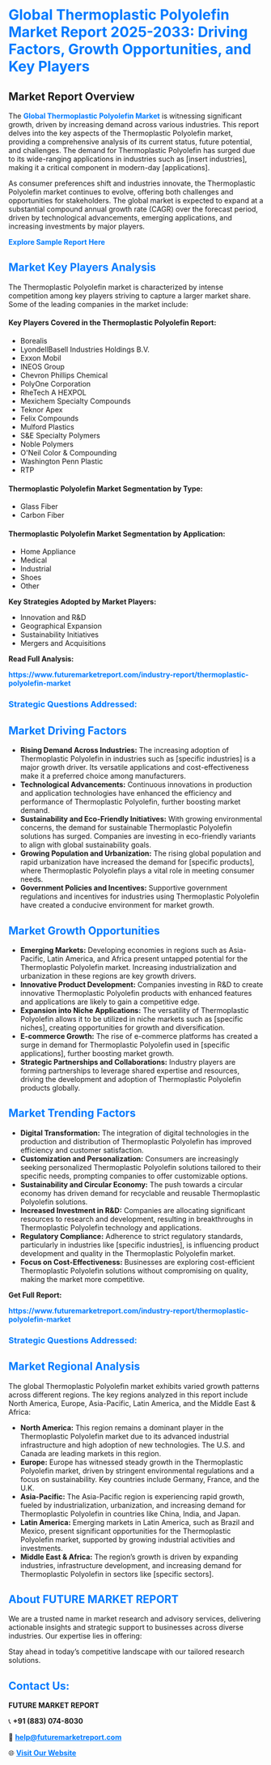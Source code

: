 <h1 style="color: #007BFF;">Global Thermoplastic Polyolefin Market Report 2025-2033: Driving Factors, Growth Opportunities, and Key Players</h1>

<section id="overview">
<h2>Market Report Overview</h2>
<p>The <a href="https://www.futuremarketreport.com/industry-report/thermoplastic-polyolefin-market" style="color: #007BFF; text-decoration: none;"><strong>Global Thermoplastic Polyolefin Market</strong></a> is witnessing significant growth, driven by increasing demand across various industries. This report delves into the key aspects of the Thermoplastic Polyolefin market, providing a comprehensive analysis of its current status, future potential, and challenges. The demand for Thermoplastic Polyolefin has surged due to its wide-ranging applications in industries such as [insert industries], making it a critical component in modern-day [applications].</p>
<p>As consumer preferences shift and industries innovate, the Thermoplastic Polyolefin market continues to evolve, offering both challenges and opportunities for stakeholders. The global market is expected to expand at a substantial compound annual growth rate (CAGR) over the forecast period, driven by technological advancements, emerging applications, and increasing investments by major players.</p>
</section>

<section id="overview">
<p><a href="https://www.futuremarketreport.com/request-sample/reportId=50700" style="color: #007BFF; text-decoration: none;"><strong>Explore Sample Report Here</strong></a></p>
</section>

<section id="key-players">
<h2 style="color: #007BFF;">Market Key Players Analysis</h2>
<p>The Thermoplastic Polyolefin market is characterized by intense competition among key players striving to capture a larger market share. Some of the leading companies in the market include:</p>
<h4>Key Players Covered in the Thermoplastic Polyolefin Report:</h4>
<ul><li>Borealis</li><li>LyondellBasell Industries Holdings B.V.</li><li>Exxon Mobil</li><li>INEOS Group</li><li>Chevron Phillips Chemical</li><li>PolyOne Corporation</li><li>RheTech A HEXPOL</li><li>Mexichem Specialty Compounds</li><li>Teknor Apex</li><li>Felix Compounds</li><li>Mulford Plastics</li><li>S&amp;E Specialty Polymers</li><li>Noble Polymers</li><li>O&#039;Neil Color &amp; Compounding</li><li>Washington Penn Plastic</li><li>RTP</li></ul>
<h4>Thermoplastic Polyolefin Market Segmentation by Type:</h4>
<ul><li>Glass Fiber</li><li>Carbon Fiber</li></ul>

<h4>Thermoplastic Polyolefin Market Segmentation by Application:</h4>
<ul><li>Home Appliance</li><li>Medical</li><li>Industrial</li><li>Shoes</li><li>Other</li></ul>
<p><strong>Key Strategies Adopted by Market Players:</strong></p>
<ul>
<li>Innovation and R&D</li>
<li>Geographical Expansion</li>
<li>Sustainability Initiatives</li>
<li>Mergers and Acquisitions</li>
</ul>
</section>

<section>
<p><strong>Read Full Analysis: </strong></p><a href="https://www.futuremarketreport.com/industry-report/thermoplastic-polyolefin-market" style="color: #007BFF; text-decoration: none;"><strong>https://www.futuremarketreport.com/industry-report/thermoplastic-polyolefin-market</strong></a>
<h3 style="color: #007BFF;">Strategic Questions Addressed:</h3>
</section>

<section id="driving-factors">
<h2 style="color: #007BFF;">Market Driving Factors</h2>
<ul>
<li><strong>Rising Demand Across Industries:</strong> The increasing adoption of Thermoplastic Polyolefin in industries such as [specific industries] is a major growth driver. Its versatile applications and cost-effectiveness make it a preferred choice among manufacturers.</li>
<li><strong>Technological Advancements:</strong> Continuous innovations in production and application technologies have enhanced the efficiency and performance of Thermoplastic Polyolefin, further boosting market demand.</li>
<li><strong>Sustainability and Eco-Friendly Initiatives:</strong> With growing environmental concerns, the demand for sustainable Thermoplastic Polyolefin solutions has surged. Companies are investing in eco-friendly variants to align with global sustainability goals.</li>
<li><strong>Growing Population and Urbanization:</strong> The rising global population and rapid urbanization have increased the demand for [specific products], where Thermoplastic Polyolefin plays a vital role in meeting consumer needs.</li>
<li><strong>Government Policies and Incentives:</strong> Supportive government regulations and incentives for industries using Thermoplastic Polyolefin have created a conducive environment for market growth.</li>
</ul>
</section>

<section id="growth-opportunities">
<h2 style="color: #007BFF;">Market Growth Opportunities</h2>
<ul>
<li><strong>Emerging Markets:</strong> Developing economies in regions such as Asia-Pacific, Latin America, and Africa present untapped potential for the Thermoplastic Polyolefin market. Increasing industrialization and urbanization in these regions are key growth drivers.</li>
<li><strong>Innovative Product Development:</strong> Companies investing in R&D to create innovative Thermoplastic Polyolefin products with enhanced features and applications are likely to gain a competitive edge.</li>
<li><strong>Expansion into Niche Applications:</strong> The versatility of Thermoplastic Polyolefin allows it to be utilized in niche markets such as [specific niches], creating opportunities for growth and diversification.</li>
<li><strong>E-commerce Growth:</strong> The rise of e-commerce platforms has created a surge in demand for Thermoplastic Polyolefin used in [specific applications], further boosting market growth.</li>
<li><strong>Strategic Partnerships and Collaborations:</strong> Industry players are forming partnerships to leverage shared expertise and resources, driving the development and adoption of Thermoplastic Polyolefin products globally.</li>
</ul>
</section>

<section id="trending-factors">
<h2 style="color: #007BFF;">Market Trending Factors</h2>
<ul>
<li><strong>Digital Transformation:</strong> The integration of digital technologies in the production and distribution of Thermoplastic Polyolefin has improved efficiency and customer satisfaction.</li>
<li><strong>Customization and Personalization:</strong> Consumers are increasingly seeking personalized Thermoplastic Polyolefin solutions tailored to their specific needs, prompting companies to offer customizable options.</li>
<li><strong>Sustainability and Circular Economy:</strong> The push towards a circular economy has driven demand for recyclable and reusable Thermoplastic Polyolefin solutions.</li>
<li><strong>Increased Investment in R&D:</strong> Companies are allocating significant resources to research and development, resulting in breakthroughs in Thermoplastic Polyolefin technology and applications.</li>
<li><strong>Regulatory Compliance:</strong> Adherence to strict regulatory standards, particularly in industries like [specific industries], is influencing product development and quality in the Thermoplastic Polyolefin market.</li>
<li><strong>Focus on Cost-Effectiveness:</strong> Businesses are exploring cost-efficient Thermoplastic Polyolefin solutions without compromising on quality, making the market more competitive.</li>
</ul>
</section>

<section>
<p><strong>Get Full Report: </strong></p><a href="https://www.futuremarketreport.com/industry-report/thermoplastic-polyolefin-market" style="color: #007BFF; text-decoration: none;"><strong>https://www.futuremarketreport.com/industry-report/thermoplastic-polyolefin-market</strong></a>
<h3 style="color: #007BFF;">Strategic Questions Addressed:</h3>
</section>


<section id="regional-analysis">
<h2 style="color: #007BFF;">Market Regional Analysis</h2>
<p>The global Thermoplastic Polyolefin market exhibits varied growth patterns across different regions. The key regions analyzed in this report include North America, Europe, Asia-Pacific, Latin America, and the Middle East & Africa:</p>
<ul>
<li><strong>North America:</strong> This region remains a dominant player in the Thermoplastic Polyolefin market due to its advanced industrial infrastructure and high adoption of new technologies. The U.S. and Canada are leading markets in this region.</li>
<li><strong>Europe:</strong> Europe has witnessed steady growth in the Thermoplastic Polyolefin market, driven by stringent environmental regulations and a focus on sustainability. Key countries include Germany, France, and the U.K.</li>
<li><strong>Asia-Pacific:</strong> The Asia-Pacific region is experiencing rapid growth, fueled by industrialization, urbanization, and increasing demand for Thermoplastic Polyolefin in countries like China, India, and Japan.</li>
<li><strong>Latin America:</strong> Emerging markets in Latin America, such as Brazil and Mexico, present significant opportunities for the Thermoplastic Polyolefin market, supported by growing industrial activities and investments.</li>
<li><strong>Middle East & Africa:</strong> The region’s growth is driven by expanding industries, infrastructure development, and increasing demand for Thermoplastic Polyolefin in sectors like [specific sectors].</li>
</ul>
</section>

<footer>
<h2 style="color: #007BFF;">About FUTURE MARKET REPORT</h2>
<p>We are a trusted name in market research and advisory services, delivering actionable insights and strategic support to businesses across diverse industries. Our expertise lies in offering:</p>

<p>Stay ahead in today’s competitive landscape with our tailored research solutions.</p>

<h2 style="color: #007BFF;">Contact Us:</h2>
<p><strong>FUTURE MARKET REPORT</strong></p>
<p>📞 <strong>+91 (883) 074-8030</strong></p>
<p>📧 <strong><a href="mailto:help@futuremarketreport.com" style="color: #007BFF;">help@futuremarketreport.com</a></strong></p>
<p>🌐 <strong><a href="https://www.futuremarketreport.com/" style="color: #007BFF;">Visit Our Website</a></strong></p>
</footer>
